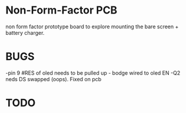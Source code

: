 # Non-Form-Factor PCB

non form factor prototype board to explore mounting the bare screen + battery charger.

# BUGS

-pin 9 #RES of oled needs to be pulled up - bodge wired to oled EN
-Q2 neds DS swapped (oops). Fixed on pcb



# TODO



